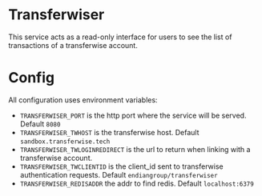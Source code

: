 # Transferwiser

This service acts as a read-only interface for users to see the list of transactions of a transferwise account.

# Config

All configuration uses environment variables:

- `TRANSFERWISER_PORT` is the http port where the service will be served. Default `8080`
- `TRANSFERWISER_TWHOST` is the transferwise host. Default `sandbox.transferwise.tech`
- `TRANSFERWISER_TWLOGINREDIRECT` is the url to return when linking with a transferwise account.
- `TRANSFERWISER_TWCLIENTID` is the client_id sent to transferwise authentication requests. Default `endiangroup/transferwiser`
- `TRANSFERWISER_REDISADDR` the addr to find redis. Default `localhost:6379`
